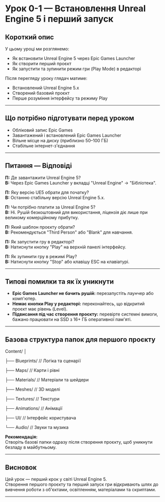# Урок 0-1 — Встановлення Unreal Engine 5 і перший запуск

## Короткий опис

У цьому уроці ми розглянемо:
- Як встановити Unreal Engine 5 через Epic Games Launcher
- Як створити перший проєкт
- Як запустити та зупинити режим гри (Play Mode) в редакторі

Після перегляду уроку глядач матиме:
- Встановлений Unreal Engine 5.x
- Створений базовий проєкт
- Перше розуміння інтерфейсу та режиму Play

---

## Що потрібно підготувати перед уроком

- Обліковий запис Epic Games
- Завантажений і встановлений Epic Games Launcher
- Вільне місце на диску (приблизно 50–100 ГБ)
- Стабільне інтернет-з'єднання

---

## Питання — Відповіді

**П:** Де завантажити Unreal Engine 5?  
**В:** Через Epic Games Launcher у вкладці "Unreal Engine" → "Бібліотека".

**П:** Яку версію UE5 обрати для початку?  
**В:** Останню стабільну версію Unreal Engine 5.x.

**П:** Чи потрібно платити за Unreal Engine 5?  
**В:** Ні. Рушій безкоштовний для використання, ліцензія діє лише при великому комерційному прибутку.

**П:** Який шаблон проєкту обрати?  
**В:** Рекомендується "Third Person" або "Blank" для навчання.

**П:** Як запустити гру в редакторі?  
**В:** Натиснути кнопку "Play" на верхній панелі інтерфейсу.

**П:** Як зупинити гру в режимі Play?  
**В:** Натиснути кнопку "Stop" або клавішу ESC на клавіатурі.

---

## Типові помилки та як їх уникнути

- **Epic Games Launcher не бачить рушій:** перезапустіть лаунчер або комп'ютер.
- **Немає кнопки Play у редакторі:** переконайтесь, що відкритий проєкт має рівень (Level).
- **Підвисання під час створення проєкту:** перевірте системні вимоги, бажано працювати на SSD з 16+ ГБ оперативної пам'яті.

---

## Базова структура папок для першого проєкту

Content/
│

├── Blueprints/ // Логіка та сценарії

├── Maps/ // Карти і рівні

├── Materials/ // Матеріали та шейдери

├── Meshes/ // 3D моделі

├── Textures/ // Текстури

├── Animations/ // Анімації

├── UI/ // Інтерфейс користувача

└── Audio/ // Звуки та музика

**Рекомендація:**  
Створіть базові папки одразу після створення проєкту, щоб уникнути безладу в майбутньому.

---

## Висновок

Цей урок — перший крок у світі Unreal Engine 5.  
Створення першого проєкту та перший запуск гри відкривають шлях до вивчення роботи з об'єктами, освітленням, матеріалами та скриптами.

---
